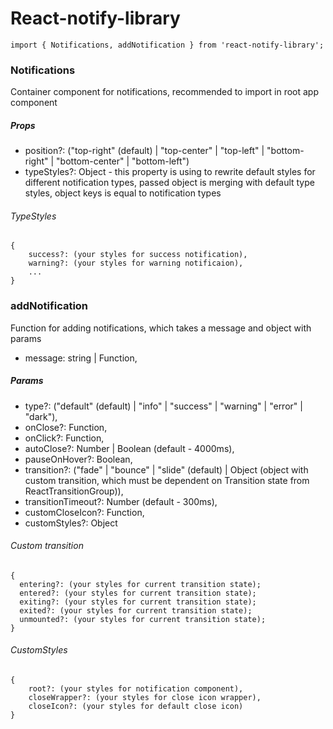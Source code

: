 # React-notify-library
```
import { Notifications, addNotification } from 'react-notify-library';
```

### Notifications
Container component for notifications, recommended to import in root app component

##### Props

- position?: ("top-right" (default) | "top-center" | "top-left" | "bottom-right" | "bottom-center" | "bottom-left")
- typeStyles?: Object - this property is using to rewrite default styles for different notification types, passed object is merging with default type styles, object keys is equal to notification types

###### TypeStyles
```
{
    success?: (your styles for success notification),
    warning?: (your styles for warning notificaion),
    ...
}
```

### addNotification

Function for adding notifications, which takes a message and object with params
- message: string | Function,

##### Params

- type?: ("default" (default) | "info" | "success" | "warning" | "error" | "dark"),
- onClose?: Function,
- onClick?: Function,
- autoClose?: Number | Boolean (default - 4000ms),
- pauseOnHover?: Boolean,
- transition?: ("fade" | "bounce" | "slide" (default) | Object (object with custom transition, which must be dependent on Transition state from ReactTransitionGroup)),
- transitionTimeout?: Number (default - 300ms),
- customCloseIcon?: Function,
- customStyles?: Object 

###### Custom transition
```
{
  entering?: (your styles for current transition state);
  entered?: (your styles for current transition state);
  exiting?: (your styles for current transition state);
  exited?: (your styles for current transition state);
  unmounted?: (your styles for current transition state);
}
```

###### CustomStyles
```
{
    root?: (your styles for notification component),
    closeWrapper?: (your styles for close icon wrapper),
    closeIcon?: (your styles for default close icon)
}
```
